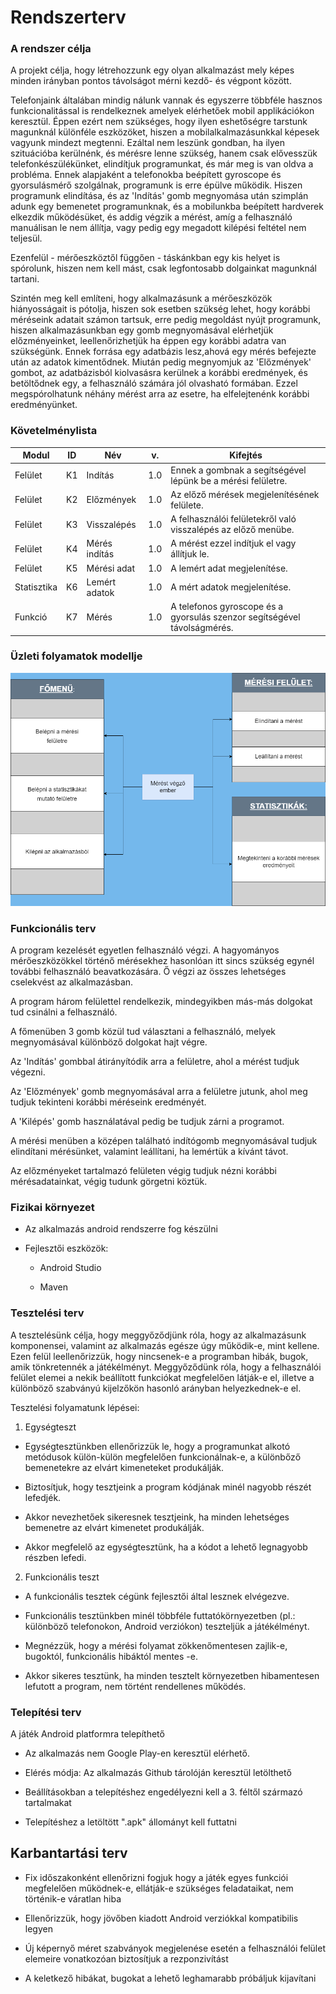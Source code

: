 # Rendszerterv

### A rendszer célja

A projekt célja, hogy létrehozzunk egy olyan alkalmazást mely képes minden irányban pontos
távolságot mérni kezdő- és végpont között.

Telefonjaink általában mindig nálunk vannak és egyszerre többféle hasznos funkcionalitással is 
rendelkeznek amelyek elérhetőek mobil applikációkon keresztül.
Éppen ezért nem szükséges, hogy ilyen eshetőségre tarstunk magunknál különféle eszközöket, hiszen a
mobilalkalmazásunkkal képesek vagyunk mindezt megtenni. 
Ezáltal nem leszünk gondban, ha ilyen
szituációba kerülnénk, és mérésre lenne szükség, hanem csak elővesszük telefonkészülékünket,
elindítjuk programunkat, és már meg is van oldva a probléma. 
Ennek alapjaként a telefonokba beépített gyroscope és gyorsulásmérő szolgálnak, programunk is erre 
épülve működik. 
Hiszen programunk elindítása, és az 'Indítás' gomb megnyomása után szimplán adunk egy bemenetet
programunknak, és a mobilunkba beépített hardverek elkezdik működésüket, és addig végzik a mérést,
amíg a felhasználó manuálisan le nem állítja, vagy pedig egy megadott kilépési feltétel nem
teljesül.

Ezenfelül - mérőeszköztől függően - táskánkban egy kis helyet is spórolunk, hiszen nem kell mást,
csak legfontosabb dolgainkat magunknál tartani.

Szintén meg kell említeni, hogy alkalmazásunk a mérőeszközök hiányosságait is pótolja, hiszen sok
esetben szükség lehet, hogy korábbi méréseink adatait számon tartsuk, erre pedig megoldást nyújt
programunk, hiszen alkalmazásunkban egy gomb megnyomásával elérhetjük előzményeinket,
leellenőrizhetjük ha éppen egy korábbi adatra van szükségünk. 
Ennek forrása egy adatbázis lesz,ahová egy mérés befejezte után az adatok kimentődnek. Miután pedig 
megnyomjuk az 'Előzmények' gombot, az adatbázisból kiolvasásra kerülnek a korábbi eredmények, és 
betöltődnek egy, a felhasználó számára jól olvasható formában. Ezzel megspórolhatunk néhány mérést
arra az esetre, ha elfelejtenénk korábbi eredményünket.

### Követelménylista

| Modul       | ID  | Név           | v.  | Kifejtés                                                                 |
|-------------|-----|---------------|-----|--------------------------------------------------------------------------|
| Felület     | K1  | Indítás       | 1.0 | Ennek a gombnak a segítségével lépünk be a mérési felületre.             |
| Felület     | K2  | Előzmények    | 1.0 | Az előző mérések megjelenítésének felülete.                              |
| Felület     | K3  | Visszalépés   | 1.0 | A felhasználói felületekről való visszalépés az előző menübe.            |
| Felület     | K4  | Mérés indítás | 1.0 | A mérést ezzel indítjuk el vagy állítjuk le.                             |
| Felület     | K5  | Mérési adat   | 1.0 | A lemért adat megjelenítése.                                             |
| Statisztika | K6  | Lemért adatok | 1.0 | A mért adatok megjelenítése.                                             |
| Funkció     | K7  | Mérés         | 1.0 | A telefonos gyroscope és a gyorsulás szenzor segítségével távolságmérés. |

### Üzleti folyamatok modellje

![](../media/felh_feladatok_abra.png)

### Funkcionális terv

A program kezelését egyetlen felhasználó végzi. A hagyományos mérőeszközökkel történő mérésekhez
hasonlóan itt sincs szükség egynél további felhasználó beavatkozására. Ő végzi az összes lehetséges
cselekvést az alkalmazásban.

A program három felülettel rendelkezik, mindegyikben más-más dolgokat tud csinálni a felhasználó.

A főmenüben 3 gomb közül tud választani a felhasználó, melyek megnyomásával különböző dolgokat hajt
végre.

Az 'Indítás' gombbal átirányítódik arra a felületre, ahol a mérést tudjuk végezni.

Az 'Előzmények' gomb megnyomásával arra a felületre jutunk, ahol meg tudjuk tekinteni korábbi méréseink
eredményét.

A 'Kilépés' gomb használatával pedig be tudjuk zárni a programot.

A mérési menüben a középen található indítógomb megnyomásával tudjuk elindítani mérésünket, valamint
leállítani, ha lemértük a kívánt távot.

Az előzményeket tartalmazó felületen végig tudjuk nézni korábbi mérésadatainkat, végig tudunk
görgetni köztük.

### Fizikai környezet

* Az alkalmazás android rendszerre fog készülni

* Fejlesztői eszközök:

    * Android Studio

    * Maven

### Tesztelési terv

A tesztelésünk célja, hogy meggyőződjünk róla, hogy az alkalmazásunk komponensei, valamint az
alkalmazás egésze úgy működik-e, mint kellene. Ezen felül leellenőrizzük, hogy nincsenek-e a
programban hibák, bugok, amik tönkretennék a játékélményt. Meggyőződünk róla, hogy a felhasználói
felület elemei a nekik beállított funkciókat megfelelően látják-e el, illetve a különböző szabványú
kijelzőkön hasonló arányban helyezkednek-e el.

Tesztelési folyamatunk lépései:
1. Egységteszt

- Egységtesztünkben ellenőrizzük le, hogy a programunkat alkotó metódusok külön-külön megfelelően 
funkcionálnak-e, a különbőző bemenetekre az elvárt kimeneteket produkálják.

- Biztosítjuk, hogy tesztjeink a program kódjának minél nagyobb részét lefedjék.

- Akkor nevezhetőek sikeresnek tesztjeink, ha minden lehetséges bemenetre az elvárt kimenetet 
produkálják.

- Akkor megfelelő az egységtesztünk, ha a kódot a lehető legnagyobb részben lefedi.

2. Funkcionális teszt

- A funkcionális tesztek cégünk fejlesztői által lesznek elvégezve.

- Funkcionális tesztünkben minél többféle futtatókörnyezetben (pl.: különböző telefonokon, Android 
verziókon) teszteljük a játékélményt.

- Megnézzük, hogy a mérési folyamat zökkenőmentesen zajlik-e, bugoktól, funkcionális hibáktól
mentes -e.

- Akkor sikeres tesztünk, ha minden tesztelt környezetben hibamentesen lefutott a program, nem 
történt rendellenes működés.

### Telepítési terv

A játék Android platformra telepíthető

- Az alkalmazás nem Google Play-en keresztül elérhető.

- Elérés módja: Az alkalmazás Github tárolóján keresztül letölthető

- Beállításokban a telepítéshez engedélyezni kell a 3. féltől származó tartalmakat

- Telepítéshez a letöltött ".apk" állományt kell futtatni

## Karbantartási terv

- Fix időszakonként ellenőrizni fogjuk hogy a játék egyes funkciói megfelelően működnek-e,
  ellátják-e szükséges feladataikat, nem történik-e váratlan hiba

- Ellenőrizzük, hogy jövőben kiadott Android verziókkal kompatibilis legyen

- Új képernyő méret szabványok megjelenése esetén a felhasználói felület elemeire vonatkozóan
  biztosítjuk a rezponzivítást

- A keletkező hibákat, bugokat a lehető leghamarabb próbáljuk kijavítani